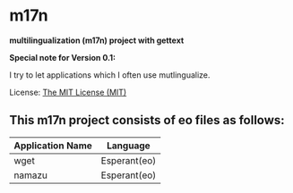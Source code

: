 # m17n

**multilingualization (m17n) project with gettext**

**Special note for Version 0.1:**

I try to let applications which I often use mutlingualize. 

License: [The MIT License (MIT)](http://opensource.org/licenses/MIT)

## This m17n project consists of eo files as follows:

| Application Name | Language | 
| ------------- | ----------- | 
| wget | Esperant(eo) | 
| namazu | Esperant(eo) | 

